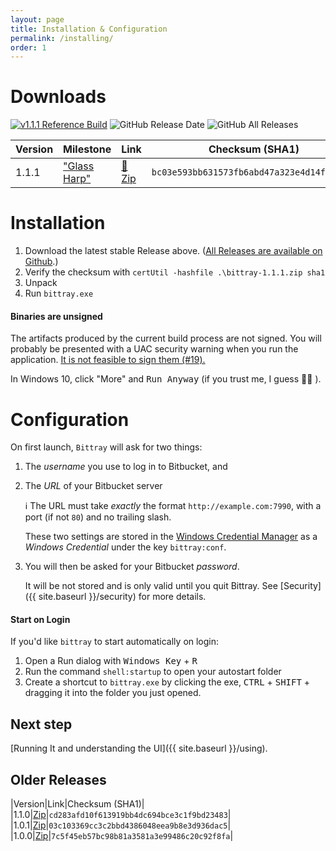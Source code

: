 ```yaml
---
layout: page
title: Installation & Configuration
permalink: /installing/
order: 1
---
```


# Downloads

[![v1.1.1 Reference Build](https://img.shields.io/static/v1.svg?label=v1.1.1&message=Reference%20Build&color=green?style=flat&logo=appveyor)](https://ci.appveyor.com/project/michaelsanford/bittray/builds/23440146)
![GitHub Release Date](https://img.shields.io/github/release-date/michaelsanford/bittray.svg)
![GitHub All Releases](https://img.shields.io/github/downloads/michaelsanford/bittray/total.svg)

|Version|Milestone|Link|Checksum (SHA1)|
|---|---|---|---|
|1.1.1|["Glass Harp"](https://github.com/michaelsanford/bittray/milestone/3?closed=1)|[:floppy_disk: Zip](https://github.com/michaelsanford/bittray/releases/download/1.1.1/bittray-1.1.1.zip)|`bc03e593bb631573fb6abd47a323e4d14f939c6c`|

# Installation
1. Download the latest stable Release above. ([All Releases are available on Github](https://github.com/michaelsanford/bittray/releases).)
1. Verify the checksum with `certUtil -hashfile .\bittray-1.1.1.zip sha1`
1. Unpack
1. Run `bittray.exe`

#### Binaries are unsigned

The artifacts produced by the current build process are not signed. You will probably be presented with a UAC security warning
when you run the application. [It is not feasible to sign them (#19).](https://github.com/michaelsanford/bittray/issues/19)

In Windows 10, click "More" and <kbd>Run Anyway</kbd> (if you trust me, I guess :man_shrugging: ).

# Configuration

On first launch, `Bittray` will ask for two things:

1. The _username_ you use to log in to Bitbucket, and
1. The _URL_ of your Bitbucket server

    :information_source: The  URL must take _exactly_ the format `http://example.com:7990`, with a port (if not `80`) and no trailing slash.

    These two settings are stored in the [Windows Credential Manager](https://support.microsoft.com/en-ca/help/4026814/windows-accessing-credential-manager)
    as a _Windows Credential_ under the key `bittray:conf`.

 1. You will then be asked for your Bitbucket _password_.
 
     It will be not stored and is only valid until you quit Bittray. See [Security]({{ site.baseurl }}/security) for more details.

#### Start on Login

If you'd like `bittray` to start automatically on login:

1. Open a Run dialog with <kbd>Windows Key</kbd> + <kbd>R</kbd>
1. Run the command `shell:startup` to open your autostart folder
1. Create a shortcut to `bittray.exe` by clicking the exe, <kbd>CTRL</kbd> + <kbd>SHIFT</kbd> + dragging it into the folder you just opened.

## Next step

[Running It and understanding the UI]({{ site.baseurl }}/using).

## Older Releases

|Version|Link|Checksum (SHA1)|
|1.1.0|[Zip](https://github.com/michaelsanford/bittray/releases/download/1.1.0/bittray-1.1.0.zip)|`cd283afd10f613919bb4dc694bce3c1f9bd23483`|
|1.0.1|[Zip](https://github.com/michaelsanford/bittray/releases/download/v1.0.1/bittray-1.0.1.zip)|`03c103369cc3c2bbd4386048eea9b8e3d936dac5`|
|1.0.0|[Zip](https://github.com/michaelsanford/bittray/releases/download/v1.0.0/bittray-1.0.0.zip)|`7c5f45eb57bc98b81a3581a3e99486c20c92f8fa`|

